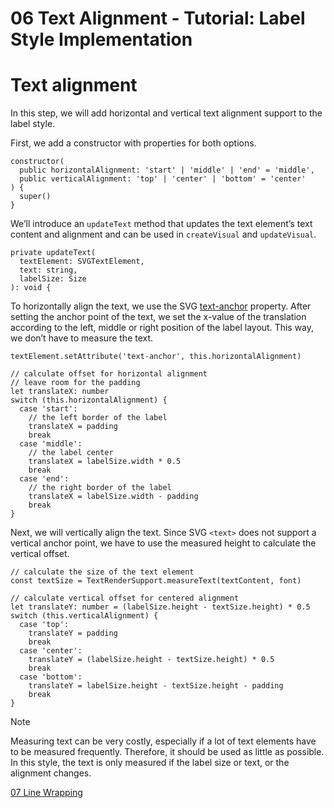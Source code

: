 <!--
 //////////////////////////////////////////////////////////////////////////////
 // @license
 // This file is part of yFiles for HTML 2.6.0.4.
 // Use is subject to license terms.
 //
 // Copyright (c) 2000-2024 by yWorks GmbH, Vor dem Kreuzberg 28,
 // 72070 Tuebingen, Germany. All rights reserved.
 //
 //////////////////////////////////////////////////////////////////////////////
-->
# 06 Text Alignment - Tutorial: Label Style Implementation

# Text alignment

In this step, we will add horizontal and vertical text alignment support to the label style.

First, we add a constructor with properties for both options.

```
constructor(
  public horizontalAlignment: 'start' | 'middle' | 'end' = 'middle',
  public verticalAlignment: 'top' | 'center' | 'bottom' = 'center'
) {
  super()
}
```

We’ll introduce an `updateText` method that updates the text element’s text content and alignment and can be used in `createVisual` and `updateVisual`.

```
private updateText(
  textElement: SVGTextElement,
  text: string,
  labelSize: Size
): void {
```

To horizontally align the text, we use the SVG [text-anchor](https://developer.mozilla.org/docs/Web/SVG/Attribute/text-anchor) property. After setting the anchor point of the text, we set the x-value of the translation according to the left, middle or right position of the label layout. This way, we don’t have to measure the text.

```
textElement.setAttribute('text-anchor', this.horizontalAlignment)

// calculate offset for horizontal alignment
// leave room for the padding
let translateX: number
switch (this.horizontalAlignment) {
  case 'start':
    // the left border of the label
    translateX = padding
    break
  case 'middle':
    // the label center
    translateX = labelSize.width * 0.5
    break
  case 'end':
    // the right border of the label
    translateX = labelSize.width - padding
    break
}
```

Next, we will vertically align the text. Since SVG `<text>` does not support a vertical anchor point, we have to use the measured height to calculate the vertical offset.

```
// calculate the size of the text element
const textSize = TextRenderSupport.measureText(textContent, font)

// calculate vertical offset for centered alignment
let translateY: number = (labelSize.height - textSize.height) * 0.5
switch (this.verticalAlignment) {
  case 'top':
    translateY = padding
    break
  case 'center':
    translateY = (labelSize.height - textSize.height) * 0.5
    break
  case 'bottom':
    translateY = labelSize.height - textSize.height - padding
    break
}
```

Note

Measuring text can be very costly, especially if a lot of text elements have to be measured frequently. Therefore, it should be used as little as possible. In this style, the text is only measured if the label size or text, or the alignment changes.

[07 Line Wrapping](../../tutorial-style-implementation-label/07-line-wrapping/)
